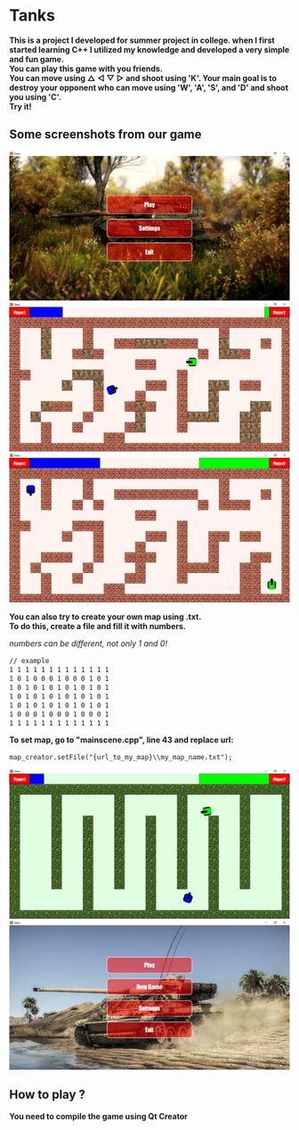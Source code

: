 # Tanks

**This is a project I developed for summer project in college. when I first started learning C++ I utilized my knowledge and developed a very simple and fun game.
<br/>You can play this game with you friends. 
<br/>You can move using △ ◁ ▽ ▷ and shoot using 'K'. Your main goal is to destroy your opponent who can move using 'W', 'A', 'S', and 'D' and shoot you using 'C'.
<br/>Try it!**


## Some screenshots from our game
![Menu](https://github.com/magziim/Tanks/blob/main/Screenshots/menu.png)
![First map](https://github.com/magziim/Tanks/blob/main/Screenshots/bricks&box.png)
![Second map](https://github.com/magziim/Tanks/blob/main/Screenshots/bricks.png)

**You can also try to create your own map using .txt.
<br/>To do this, create a file and fill it with numbers.**

*numbers can be different, not only 1 and 0!*


```
// example
1 1 1 1 1 1 1 1 1 1 1 1 1
1 0 1 0 0 0 1 0 0 0 1 0 1
1 0 1 0 1 0 1 0 1 0 1 0 1
1 0 1 0 1 0 1 0 1 0 1 0 1
1 0 1 0 1 0 1 0 1 0 1 0 1
1 0 0 0 1 0 0 0 1 0 0 0 1
1 1 1 1 1 1 1 1 1 1 1 1 1

```
**To set map, go to "mainscene.cpp", line 43 and replace url:** 

```
map_creator.setFile("{url_to_my_map}\\my_map_name.txt");

```

![Third map](https://github.com/magziim/Tanks/blob/main/Screenshots/forest.png)
![GameMenu](https://github.com/magziim/Tanks/blob/main/Screenshots/gamemenu.png)

## How to play ?

**You need to compile the game using Qt Creator**
